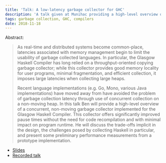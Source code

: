 ```yaml
---
title: 'Talk: A low-latency garbage collector for GHC'
description: 'A talk given at Munihac providing a high-level overview of my concurrent mark & sweep garbage collector design for the Glasgow Haskell Compiler.'
tags: garbage collection, GHC, compilers
date: 2018-11-18
---
```


Abstract:

> As real-time and distributed systems become common-place, latencies
> associated with memory management begin to limit the usability of garbage
> collected languages. In particular, the Glasgow Haskell Compiler has long
> relied on a throughput-oriented copying garbage collector; while this
> collector provides good memory locality for user programs, minimal
> fragmentation, and efficient collection, it imposes large latencies when
> collecting large heaps.
>
> Recent language implementations (e.g. Go, Mono, various Java implementations)
> have moved away from have avoided the problem of garbage collection latency
> through use of concurrent collection on a non-moving heap. In this talk Ben
> will provide a high-level overview of a concurrent, non-moving garbage
> collector implemented for the Glasgow Haskell Compiler. This collector offers
> significantly improved pause times without the need for code recompilation
> and with minimal impact on program runtime. He will discuss the trade-offs
> implicit in the design, the challenges posed by collecting Haskell in
> particular, and present some preliminary performance measurements from a
> prototype implementation. 

* [Slides](/media/2018-11-18-nonmoving-gc-for-ghc.pdf)
* [Recorded talk](https://www.youtube.com/watch?v=7_ig6r2C-d4)

